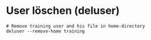 # User löschen (deluser)

```
# Remove training user and his file in home-directory
deluser --remove-home training 
```
